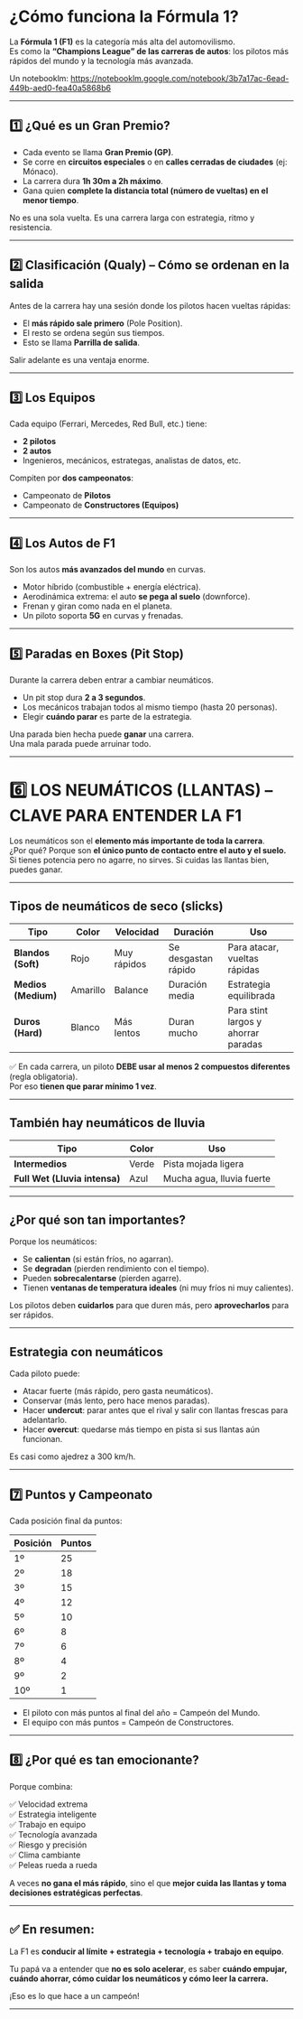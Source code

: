 # ¿Cómo funciona la Fórmula 1?

La **Fórmula 1 (F1)** es la categoría más alta del automovilismo.  
Es como la **“Champions League” de las carreras de autos**: los pilotos más rápidos del mundo y la tecnología más avanzada.

Un notebooklm: https://notebooklm.google.com/notebook/3b7a17ac-6ead-449b-aed0-fea40a5868b6

---

## 1️⃣ ¿Qué es un Gran Premio?
- Cada evento se llama **Gran Premio (GP)**.
- Se corre en **circuitos especiales** o en **calles cerradas de ciudades** (ej: Mónaco).
- La carrera dura **1h 30m a 2h máximo**.
- Gana quien **complete la distancia total (número de vueltas) en el menor tiempo**.

No es una sola vuelta. Es una carrera larga con estrategia, ritmo y resistencia.

---

## 2️⃣ Clasificación (Qualy) – Cómo se ordenan en la salida
Antes de la carrera hay una sesión donde los pilotos hacen vueltas rápidas:
- El **más rápido sale primero** (Pole Position).
- El resto se ordena según sus tiempos.
- Esto se llama **Parrilla de salida**.

Salir adelante es una ventaja enorme.

---

## 3️⃣ Los Equipos
Cada equipo (Ferrari, Mercedes, Red Bull, etc.) tiene:
- **2 pilotos**
- **2 autos**
- Ingenieros, mecánicos, estrategas, analistas de datos, etc.

Compiten por **dos campeonatos**:
- Campeonato de **Pilotos**
- Campeonato de **Constructores (Equipos)**

---

## 4️⃣ Los Autos de F1
Son los autos **más avanzados del mundo** en curvas.
- Motor híbrido (combustible + energía eléctrica).
- Aerodinámica extrema: el auto **se pega al suelo** (downforce).
- Frenan y giran como nada en el planeta.
- Un piloto soporta **5G** en curvas y frenadas.

---

## 5️⃣ Paradas en Boxes (Pit Stop)
Durante la carrera deben entrar a cambiar neumáticos.
- Un pit stop dura **2 a 3 segundos**.
- Los mecánicos trabajan todos al mismo tiempo (hasta 20 personas).
- Elegir **cuándo parar** es parte de la estrategia.

Una parada bien hecha puede **ganar** una carrera.  
Una mala parada puede arruinar todo.

---

# 6️⃣ LOS NEUMÁTICOS (LLANTAS) – CLAVE PARA ENTENDER LA F1

Los neumáticos son el **elemento más importante de toda la carrera**.  
¿Por qué? Porque son **el único punto de contacto entre el auto y el suelo.**  
Si tienes potencia pero no agarre, no sirves. Si cuidas las llantas bien, puedes ganar.

---

## Tipos de neumáticos de seco (slicks)

| Tipo     | Color | Velocidad | Duración | Uso |
|----------|-------|-----------|-----------|-----|
| **Blandos (Soft)** | Rojo  | Muy rápidos | Se desgastan rápido | Para atacar, vueltas rápidas |
| **Medios (Medium)** | Amarillo | Balance | Duración media | Estrategia equilibrada |
| **Duros (Hard)** | Blanco | Más lentos | Duran mucho | Para stint largos y ahorrar paradas |

✅ En cada carrera, un piloto **DEBE usar al menos 2 compuestos diferentes** (regla obligatoria).  
Por eso **tienen que parar mínimo 1 vez**.

---

## También hay neumáticos de lluvia

| Tipo     | Color | Uso |
|----------|-------|-----|
| **Intermedios** | Verde | Pista mojada ligera |
| **Full Wet (Lluvia intensa)** | Azul | Mucha agua, lluvia fuerte |

---

## ¿Por qué son tan importantes?
Porque los neumáticos:
- Se **calientan** (si están fríos, no agarran).
- Se **degradan** (pierden rendimiento con el tiempo).
- Pueden **sobrecalentarse** (pierden agarre).
- Tienen **ventanas de temperatura ideales** (ni muy fríos ni muy calientes).

Los pilotos deben **cuidarlos** para que duren más, pero **aprovecharlos** para ser rápidos.

---

## Estrategia con neumáticos
Cada piloto puede:
- Atacar fuerte (más rápido, pero gasta neumáticos).
- Conservar (más lento, pero hace menos paradas).
- Hacer **undercut**: parar antes que el rival y salir con llantas frescas para adelantarlo.
- Hacer **overcut**: quedarse más tiempo en pista si sus llantas aún funcionan.

Es casi como ajedrez a 300 km/h.

---

## 7️⃣ Puntos y Campeonato
Cada posición final da puntos:

| Posición | Puntos |
|----------|--------|
| 1º | 25 |
| 2º | 18 |
| 3º | 15 |
| 4º | 12 |
| 5º | 10 |
| 6º | 8 |
| 7º | 6 |
| 8º | 4 |
| 9º | 2 |
| 10º | 1 |

- El piloto con más puntos al final del año = Campeón del Mundo.
- El equipo con más puntos = Campeón de Constructores.

---

## 8️⃣ ¿Por qué es tan emocionante?
Porque combina:

✅ Velocidad extrema  
✅ Estrategia inteligente  
✅ Trabajo en equipo  
✅ Tecnología avanzada  
✅ Riesgo y precisión  
✅ Clima cambiante  
✅ Peleas rueda a rueda

A veces **no gana el más rápido**, sino el que **mejor cuida las llantas y toma decisiones estratégicas perfectas**.

---

## ✅ En resumen:
La F1 es **conducir al límite + estrategia + tecnología + trabajo en equipo**.

Tu papá va a entender que **no es solo acelerar**, es saber **cuándo empujar, cuándo ahorrar, cómo cuidar los neumáticos y cómo leer la carrera.**

¡Eso es lo que hace a un campeón!

---
